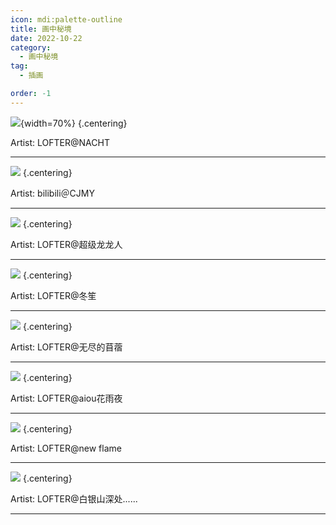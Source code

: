 ```yaml
---
icon: mdi:palette-outline
title: 画中秘境
date: 2022-10-22
category:
  - 画中秘境
tag:
  - 插画

order: -1
---
```


![](./res/illustration/拍立得新.webp){width=70%} {.centering}

Artist: LOFTER@NACHT

---

![](./res/illustration/LofterCJMY.webp) {.centering}

Artist: bilibili＠CJMY

---

![](./res/illustration/超级龙龙人.webp) {.centering}

Artist: LOFTER@超级龙龙人

---

![](./res/illustration/Lofter冬笙_沙滩，我和她的梦.webp) {.centering}

Artist: LOFTER@冬笙

---

![](./res/illustration/LOFTER无尽的苜蓿.webp) {.centering}

Artist: LOFTER@无尽的苜蓿

---

![](./res/illustration/Lofteraiou花雨夜.webp) {.centering}

Artist: LOFTER@aiou花雨夜

---

![](./res/illustration/Lofternew_flame.webp) {.centering}

Artist: LOFTER@new flame

---

![](./res/illustration/Lofter白银山深处.webp) {.centering}

Artist: LOFTER@白银山深处......

---

<FakeAds />